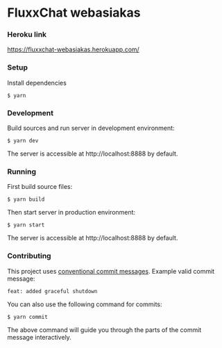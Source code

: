 # FluxxChat webasiakas

### Heroku link

https://fluxxchat-webasiakas.herokuapp.com/

### Setup

Install dependencies

```
$ yarn
```

### Development

Build sources and run server in development environment:

```
$ yarn dev
```

The server is accessible at http://localhost:8888 by default.

### Running

First build source files:

```
$ yarn build
```

Then start server in production environment:

```
$ yarn start
```

The server is accessible at http://localhost:8888 by default.

### Contributing

This project uses [conventional commit messages](https://www.conventionalcommits.org/en/v1.0.0-beta.2/). Example valid commit message:
```
feat: added graceful shutdown
```
You can also use the following command for commits:
```
$ yarn commit
```
The above command will guide you through the parts of the commit message interactively.
